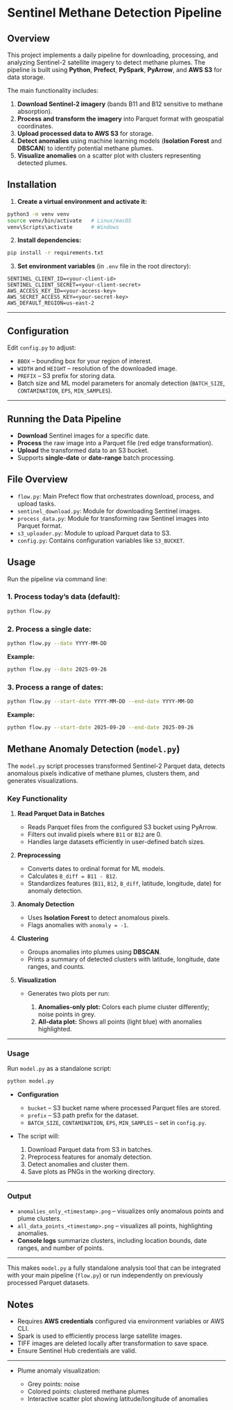 
# Sentinel Methane Detection Pipeline

## Overview

This project implements a daily pipeline for downloading, processing, and analyzing Sentinel-2 satellite imagery to detect methane plumes. The pipeline is built using **Python**, **Prefect**, **PySpark**, **PyArrow**, and **AWS S3** for data storage.

The main functionality includes:

1. **Download Sentinel-2 imagery** (bands B11 and B12 sensitive to methane absorption).
2. **Process and transform the imagery** into Parquet format with geospatial coordinates.
3. **Upload processed data to AWS S3** for storage.
4. **Detect anomalies** using machine learning models (**Isolation Forest** and **DBSCAN**) to identify potential methane plumes.
5. **Visualize anomalies** on a scatter plot with clusters representing detected plumes.



## Installation

1. **Create a virtual environment and activate it:**

```bash
python3 -m venv venv
source venv/bin/activate   # Linux/macOS
venv\Scripts\activate      # Windows
```

2. **Install dependencies:**

```bash
pip install -r requirements.txt
```

3. **Set environment variables** (in `.env` file in the root directory):

```env
SENTINEL_CLIENT_ID=<your-client-id>
SENTINEL_CLIENT_SECRET=<your-client-secret>
AWS_ACCESS_KEY_ID=<your-access-key>
AWS_SECRET_ACCESS_KEY=<your-secret-key>
AWS_DEFAULT_REGION=us-east-2
```

---

## Configuration

Edit `config.py` to adjust:

* `BBOX` – bounding box for your region of interest.
* `WIDTH` and `HEIGHT` – resolution of the downloaded image.
* `PREFIX` – S3 prefix for storing data.
* Batch size and ML model parameters for anomaly detection (`BATCH_SIZE`, `CONTAMINATION`, `EPS`, `MIN_SAMPLES`).

---

## Running the Data Pipeline

* **Download** Sentinel images for a specific date.
* **Process** the raw image into a Parquet file (red edge transformation).
* **Upload** the transformed data to an S3 bucket.
* Supports **single-date** or **date-range** batch processing.



## File Overview

* `flow.py`: Main Prefect flow that orchestrates download, process, and upload tasks.
* `sentinel_download.py`: Module for downloading Sentinel images.
* `process_data.py`: Module for transforming raw Sentinel images into Parquet format.
* `s3_uploader.py`: Module to upload Parquet data to S3.
* `config.py`: Contains configuration variables like `S3_BUCKET`.

## Usage

Run the pipeline via command line:

### 1. Process **today’s data** (default):

```bash
python flow.py
```

### 2. Process a **single date**:

```bash
python flow.py --date YYYY-MM-DD
```

**Example:**

```bash
python flow.py --date 2025-09-26
```

### 3. Process a **range of dates**:

```bash
python flow.py --start-date YYYY-MM-DD --end-date YYYY-MM-DD
```

**Example:**

```bash
python flow.py --start-date 2025-09-20 --end-date 2025-09-26
```


## Methane Anomaly Detection (`model.py`)

The `model.py` script processes transformed Sentinel-2 Parquet data, detects anomalous pixels indicative of methane plumes, clusters them, and generates visualizations.

### Key Functionality

1. **Read Parquet Data in Batches**

   * Reads Parquet files from the configured S3 bucket using PyArrow.
   * Filters out invalid pixels where `B11` or `B12` are 0.
   * Handles large datasets efficiently in user-defined batch sizes.

2. **Preprocessing**

   * Converts dates to ordinal format for ML models.
   * Calculates `B_diff = B11 - B12`.
   * Standardizes features (`B11`, `B12`, `B_diff`, latitude, longitude, date) for anomaly detection.

3. **Anomaly Detection**

   * Uses **Isolation Forest** to detect anomalous pixels.
   * Flags anomalies with `anomaly = -1`.

4. **Clustering**

   * Groups anomalies into plumes using **DBSCAN**.
   * Prints a summary of detected clusters with latitude, longitude, date ranges, and counts.

5. **Visualization**

   * Generates two plots per run:

     1. **Anomalies-only plot:** Colors each plume cluster differently; noise points in grey.
     2. **All-data plot:** Shows all points (light blue) with anomalies highlighted.

---

### Usage

Run `model.py` as a standalone script:

```bash
python model.py
```

* **Configuration**

  * `bucket` – S3 bucket name where processed Parquet files are stored.
  * `prefix` – S3 path prefix for the dataset.
  * `BATCH_SIZE`, `CONTAMINATION`, `EPS`, `MIN_SAMPLES` – set in `config.py`.

* The script will:

  1. Download Parquet data from S3 in batches.
  2. Preprocess features for anomaly detection.
  3. Detect anomalies and cluster them.
  4. Save plots as PNGs in the working directory.

---

### Output

* `anomalies_only_<timestamp>.png` – visualizes only anomalous points and plume clusters.
* `all_data_points_<timestamp>.png` – visualizes all points, highlighting anomalies.
* **Console logs** summarize clusters, including location bounds, date ranges, and number of points.

---

This makes `model.py` a fully standalone analysis tool that can be integrated with your main pipeline (`flow.py`) or run independently on previously processed Parquet datasets.

## Notes

* Requires **AWS credentials** configured via environment variables or AWS CLI.
* Spark is used to efficiently process large satellite images.
* TIFF images are deleted locally after transformation to save space.
* Ensure Sentinel Hub credentials are valid.

---

* Plume anomaly visualization:

  * Grey points: noise
  * Colored points: clustered methane plumes
  * Interactive scatter plot showing latitude/longitude of anomalies

````

